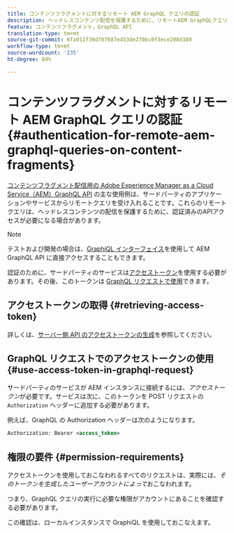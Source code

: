 ```yaml
---
title: コンテンツフラグメントに対するリモート AEM GraphQL クエリの認証
description: ヘッドレスコンテンツ配信を保護するために、リモートAEM GraphQLクエリに必要な認証を理解します。
feature: コンテンツフラグメント，GraphQL API
translation-type: tm+mt
source-git-commit: 6fa911f39d707687e453de270bc0f3ece208d380
workflow-type: tm+mt
source-wordcount: '235'
ht-degree: 84%

---
```



# コンテンツフラグメントに対するリモート AEM GraphQL クエリの認証 {#authentication-for-remote-aem-graphql-queries-on-content-fragments}

[コンテンツフラグメント配信用の Adobe Experience Manager as a Cloud Service（AEM）GraphQL API](/help/assets/content-fragments/graphql-api-content-fragments.md) の主な使用例は、サードパーティのアプリケーションやサービスからリモートクエリを受け入れることです。これらのリモートクエリは、ヘッドレスコンテンツの配信を保護するために、認証済みのAPIアクセスが必要になる場合があります。

>[!NOTE]
>
>テストおよび開発の場合は、[GraphiQL インターフェイス](/help/assets/content-fragments/graphql-api-content-fragments.md#graphiql-interface)を使用して AEM GraphQL API に直接アクセスすることもできます。

認証のために、サードパーティのサービスは[アクセストークン](#access-token)を使用する必要があります。その後、このトークンは [GraphQL リクエストで使用](#use-access-token-in-graphql-request)できます。

## アクセストークンの取得 {#retrieving-access-token}

詳しくは、[サーバー側 API のアクセストークンの生成](/help/implementing/developing/introduction/generating-access-tokens-for-server-side-apis.md)を参照してください。

## GraphQL リクエストでのアクセストークンの使用 {#use-access-token-in-graphql-request}

サードパーティのサービスが AEM インスタンスに接続するには、*アクセストークン*&#x200B;が必要です。サービスは次に、このトークンを POST リクエストの `Authorization` ヘッダーに追加する必要があります。

例えば、GraphQL の Authorization ヘッダーは次のようになります。

```xml
Authorization: Bearer <access_token>
```

## 権限の要件 {#permission-requirements}

アクセストークンを使用しておこなわれるすべてのリクエストは、実際には、*そのトークンを生成したユーザーアカウントによって*&#x200B;おこなわれます。

つまり、GraphQL クエリの実行に必要な権限がアカウントにあることを確認する必要があります。

この確認は、ローカルインスタンスで GraphiQL を使用しておこなえます。
